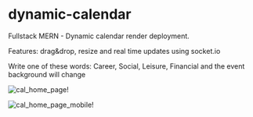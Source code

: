 # dynamic-calendar

<p>Fullstack MERN - Dynamic calendar render deployment.</p> <p>Features: drag&amp;drop, resize and real time updates using socket.io</p>
<p>Write one of these words: Career, Social, Leisure, Financial and the event background will change</p>

![cal_home_page!](https://user-images.githubusercontent.com/60146116/202279490-73a7940d-4b72-4279-8687-037f16beef9e.PNG)

![cal_home_page_mobile!](https://user-images.githubusercontent.com/60146116/202279486-f96dce5f-a409-44f0-9f18-c262e6c1e159.PNG)

